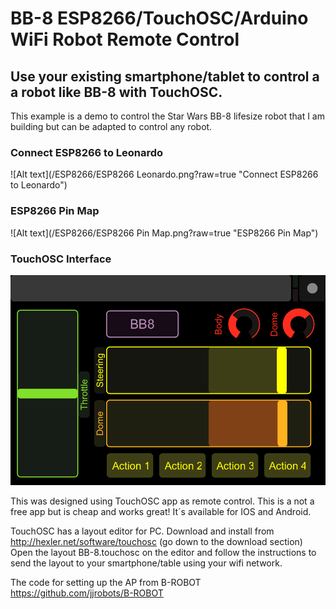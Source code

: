 # BB-8 ESP8266/TouchOSC/Arduino WiFi Robot Remote Control

## Use your existing smartphone/tablet to control a a robot like BB-8 with TouchOSC.

This example is a demo to control the Star Wars BB-8 lifesize robot that I am building but can be adapted to control any robot.

### Connect ESP8266 to Leonardo
![Alt text](/ESP8266/ESP8266 Leonardo.png?raw=true "Connect ESP8266 to Leonardo")

### ESP8266 Pin Map
![Alt text](/ESP8266/ESP8266 Pin Map.png?raw=true "ESP8266 Pin Map")

### TouchOSC Interface
![Alt text](/TouchOSC/preview.png?raw=true "TouchOSC Interface")

This was designed using TouchOSC app as remote control. This is a not a free app but is cheap and works great! It´s available for IOS and Android.

TouchOSC has a layout editor for PC. Download and install from http://hexler.net/software/touchosc (go down to the download section)
Open the layout BB-8.touchosc on the editor and follow the instructions to send the layout to your smartphone/table using your wifi network.

The code for setting up the AP from B-ROBOT https://github.com/jjrobots/B-ROBOT
